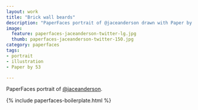 ```yaml
---
layout: work
title: "Brick wall beards"
description: "PaperFaces portrait of @jaceanderson drawn with Paper by 53 on an iPad."
image: 
  feature: paperfaces-jaceanderson-twitter-lg.jpg
  thumb: paperfaces-jaceanderson-twitter-150.jpg
category: paperfaces
tags: 
- portrait
- illustration
- Paper by 53

---
```


PaperFaces portrait of [@jaceanderson](http://twitter.com/jaceanderson).

{% include paperfaces-boilerplate.html %}